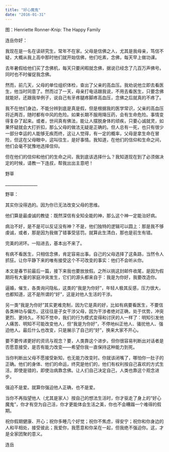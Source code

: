 ```yaml
---
title: "好心魔鬼"
date: "2016-01-31"
---
```


图：Henriette Ronner-Knip: The Happy Family

连岳你好：

我现在是一名在读研究生，常年不在家。父母是信佛之人，尤其是我母亲，笃信不疑，大概从我上高中那时他们就开始信佛，他们吃素，念佛，每天早上做功课。

去年暑假给他们买了念佛机，每天只要闲暇就念佛，据说已经念了几百万声佛号。同时也不时催促我念佛。

然而，前几天，父母的单位组织体检，查出了父亲的高血压。我劝说他立即去看医生，他当时同意了。然而过了一天，母亲打电话跟我说，不用去看医生，只要念佛就能好。还跟我举例子，说自己有牙疼腿疼脚疼高血压，念佛之后就真的不疼了。

我不在他们身边，不能分辨到底是真是假，但是根据我的医学常识，父亲的高血压将近两百，随时都有中风的危险。如果长期不服用降压药，会有生命危险。事情变得复杂了起来。或者，世间真有佛法，能让人摆脱身体的顽疾，只要心诚就灵，如果怀疑就会大打折扣，那么父母的做法无疑是正确的。但人总有一死，也只有很少一部分幸运的人能够无疾而终，这让人觉得，有一定的概率，父母是拿生命在冒险，但这在父母眼中，这叫往生，是好事情。我知道，在他们的信仰和生命之间，他们会毫不犹豫地选择信仰。

但在他们的信仰和他们的生命之间，我到底该选择什么？我知道现在到了必须做决定的时候，请教一下连叔，帮我出出主意吧！

野草

\_\_\_\_\_\_\_\_\_\_\_\_\_\_\_\_

野草：

其实你没得选的。因为你已无法改变父母的思维。

他们算是最虔诚的教徒：既然深信有全知全能的神，那么这个神一定能治好病。

病治不好，是不是可以反证没有神？不是，他们独特的逻辑可以圆上：那是我不够虔诚，或者，那是因为我做了错事受惩罚。就算此生清白，那也是前生有错。

完美的闭环。一陷进去，基本出不来了。

有病不看医生，只相信念佛，肯定容易出事。自己的父母选择了这条路，当然令人抓狂。让你平静下来的唯有接受这个不可改变的事实：他们不会听从你。

本文是春节前最后一篇，接下来我也要放放假。之所以挑这封邮件收尾，是因为假期将有大量的家庭冲突发生，它们的源头都来自于：我是为你好，我要改造你。

逼婚，催生，各类询问隐私，这类的“我是为你好”，年轻人极其反感，压力很大，也都知道，这不是所谓的“好”，这是对他人生活的干涉。

另一类“我是为你好”其实更难克制，因为它是真的好，比如有病要看医生，不要信各类神功与偏方。这往往是子女干涉父母，因为干涉者绝对正确，处于优势，冲突更烈、更持久。不知不觉中，我们的行为模式变得和讨厌的人一样了：明知引发他人痛苦、明知不可能改变他人，但“我是为你好”，不停地纠正他人、骚扰他人、强迫他人。最后什么也改变，只是展示了自己的“好”，换来大家不开心。

要不要传递更好的资讯与观念？要，人类靠这个进步。但你很容易判断出对话者是否愿意接受，是否有能力改变——希望你我一直保持这种能力到死。

当你判断出父母不愿接受新知，也无能力改变时。你就该闭嘴了，哪怕你一肚子的正确。他们的身体、他们的命运，终究是他们的，他们有权利按自己喜欢的方式生活，即使是错的，即使治病靠念佛。让人们自己决定自己，人类也靠这个观念进步。

强迫不是爱。就算你强迫他人正确，也不是爱。

当你不再指望他人（尤其是家人）按自己的想法生活时，你才驱走了身上的“好心魔鬼”，你才有空为自己活，你才更能体会生活之美，你也不会糟蹋一个难得的假期。

祝你假期健康、开心；祝你多睡几个好觉；祝你不焦虑，得安宁；祝你和你身边的人和平相处，接受彼此；我爱你，我愿意和你呆在一起，但我绝不强迫你。这，才是全家团聚的意义。

连岳
